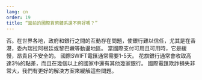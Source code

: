 ```yaml
---
lang: cn
order: 19
title: “當前的國際貨幣體系還不夠好嗎？”
---
```


否。在世界各地，政府和銀行之間的互動存在問題，使銀行難以信任，尤其是在香港，委內瑞拉阿根廷或黎巴嫩等動盪地區。 當國際支付可用且可用時，它是緩慢，昂貴且不安全的。 國際SWIFT電匯通常需要1-5天。 花旗銀行通常會收取高達3％的點差，而且在幾個以上的國家中還有其他幾家銀行。 國際電匯欺詐損失非常大，我們有更好的解決方案來緩解這些問題。
